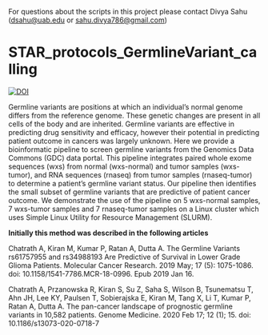 For questions about the scripts in this project please contact Divya Sahu (dsahu@uab.edu or sahu.divya786@gmail.com)

# STAR_protocols_GermlineVariant_calling

[![DOI](https://zenodo.org/badge/419077939.svg)](https://zenodo.org/badge/latestdoi/419077939)


Germline variants are positions at which an individual’s normal genome differs from the reference genome. These genetic changes are present in all cells of the body and are inherited. Germline variants are effective in predicting drug sensitivity and efficacy, however their potential in predicting patient outcome in cancers was largely unknown. Here we provide a bioinformatic pipeline to screen germline variants from the Genomics Data Commons (GDC) data portal. This pipeline integrates paired whole exome sequences (wxs) from normal (wxs-normal) and tumor samples (wxs-tumor), and RNA sequences (rnaseq) from tumor samples (rnaseq-tumor) to determine a patient’s germline variant status. Our pipeline then identifies the small subset of germline variants that are predictive of patient cancer outcome. We demonstrate the use of the pipeline on 5 wxs-normal samples, 7 wxs-tumor samples and 7 rnaseq-tumor samples on a Linux cluster which uses Simple Linux Utility for Resource Management (SLURM).

**Initially this method was described in the following articles**

Chatrath A, Kiran M, Kumar P, Ratan A, Dutta A. The Germline Variants rs61757955 and rs34988193 Are Predictive of Survival in Lower Grade Glioma Patients. Molecular Cancer Research. 2019 May; 17 (5): 1075-1086. doi: 10.1158/1541-7786.MCR-18-0996. Epub 2019 Jan 16.

Chatrath A, Przanowska R, Kiran S, Su Z, Saha S, Wilson B, Tsunematsu T, Ahn JH, Lee KY, Paulsen T, Sobierajska E, Kiran M, Tang X, Li T, Kumar P, Ratan A, Dutta A. The pan-cancer landscape of prognostic germline variants in 10,582 patients. Genome Medicine. 2020 Feb 17; 12 (1); 15. doi: 10.1186/s13073-020-0718-7




